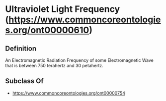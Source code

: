 # Ultraviolet Light Frequency (https://www.commoncoreontologies.org/ont00000610)

## Definition
An Electromagnetic Radiation Frequency of some Electromagnetic Wave that is between 750 terahertz and 30 petahertz.

## Subclass Of
- https://www.commoncoreontologies.org/ont00000754

